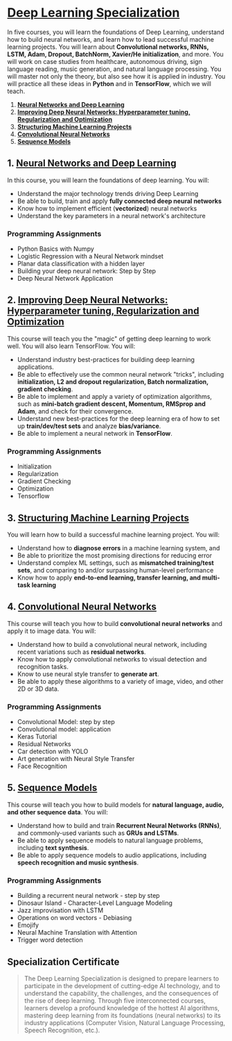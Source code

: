 # [Deep Learning Specialization](https://www.coursera.org/specializations/deep-learning)
In five courses, you will learn the foundations of Deep Learning, understand how to build neural networks, and learn how to lead successful machine learning projects. You will learn about **Convolutional networks, RNNs, LSTM, Adam, Dropout, BatchNorm, Xavier/He initialization**, and more. You will work on case studies from healthcare, autonomous driving, sign language reading, music generation, and natural language processing. You will master not only the theory, but also see how it is applied in industry. You will practice all these ideas in **Python** and in **TensorFlow**, which we will teach.
1. [**Neural Networks and Deep Learning**](https://github.com/taktak-hi/Deep-Learning-Specialization#1-neural-networks-and-deep-learning)  
1. [**Improving Deep Neural Networks: Hyperparameter tuning, Regularization and Optimization**](https://github.com/taktak-hi/Deep-Learning-Specialization#2-improving-deep-neural-networks-hyperparameter-tuning-regularization-and-optimization) 
1. [**Structuring Machine Learning Projects**](https://github.com/taktak-hi/Deep-Learning-Specialization#3-structuring-machine-learning-projects)
1. [**Convolutional Neural Networks**](https://github.com/taktak-hi/Deep-Learning-Specialization#4-convolutional-neural-networks)
1. [**Sequence Models**](https://github.com/taktak-hi/Deep-Learning-Specialization#5-sequence-models)
 
## 1. [**Neural Networks and Deep Learning**](https://www.coursera.org/learn/neural-networks-deep-learning/home/welcome)

In this course, you will learn the foundations of deep learning. You will:
* Understand the major technology trends driving Deep Learning
* Be able to build, train and apply **fully connected deep neural networks**
* Know how to implement efficient (**vectorized**) neural networks 
* Understand the key parameters in a neural network's architecture 
    
### Programming Assignments
* Python Basics with Numpy
* Logistic Regression with a Neural Network mindset
* Planar data classification with a hidden layer
* Building your deep neural network: Step by Step
* Deep Neural Network Application
    
## 2. [**Improving Deep Neural Networks: Hyperparameter tuning, Regularization and Optimization**](https://www.coursera.org/learn/deep-neural-network/home/welcome) 

This course will teach you the "magic" of getting deep learning to work well. You will also learn TensorFlow. You will: 
* Understand industry best-practices for building deep learning applications. 
* Be able to effectively use the common neural network "tricks", including **initialization, L2 and dropout regularization, Batch normalization, gradient checking**. 
* Be able to implement and apply a variety of optimization algorithms, such as **mini-batch gradient descent, Momentum, RMSprop and Adam**, and check for their convergence. 
* Understand new best-practices for the deep learning era of how to set up **train/dev/test sets** and analyze **bias/variance**.
* Be able to implement a neural network in **TensorFlow**. 
 
### Programming Assignments
* Initialization
* Regularization
* Gradient Checking
* Optimization
* Tensorflow
          
## 3. [**Structuring Machine Learning Projects**](https://www.coursera.org/learn/machine-learning-projects/home/welcome)

You will learn how to build a successful machine learning project. You will: 
* Understand how to **diagnose errors** in a machine learning system, and 
* Be able to prioritize the most promising directions for reducing error
* Understand complex ML settings, such as **mismatched training/test sets**, and comparing to and/or surpassing human-level performance
* Know how to apply **end-to-end learning, transfer learning, and multi-task learning**
        
## 4. [**Convolutional Neural Networks**](https://www.coursera.org/learn/convolutional-neural-networks/home/welcome)

This course will teach you how to build **convolutional neural networks** and apply it to image data. You will:
* Understand how to build a convolutional neural network, including recent variations such as **residual networks**.
* Know how to apply convolutional networks to visual detection and recognition tasks.
* Know to use neural style transfer to **generate art**.
* Be able to apply these algorithms to a variety of image, video, and other 2D or 3D data.
    
### Programming Assignments
* Convolutional Model: step by step
* Convolutional model: application
* Keras Tutorial
* Residual Networks
* Car detection with YOLO
* Art generation with Neural Style Transfer
* Face Recognition
      
## 5. [**Sequence Models**](https://www.coursera.org/learn/nlp-sequence-models/home/welcome)

This course will teach you how to build models for **natural language, audio, and other sequence data**. You will:
* Understand how to build and train **Recurrent Neural Networks (RNNs)**, and commonly-used variants such as **GRUs and LSTMs**.
* Be able to apply sequence models to natural language problems, including **text synthesis**. 
* Be able to apply sequence models to audio applications, including **speech recognition and music synthesis**.
    
### Programming Assignments
* Building a recurrent neural network - step by step
* Dinosaur Island - Character-Level Language Modeling
* Jazz improvisation with LSTM
* Operations on word vectors - Debiasing
* Emojify
* Neural Machine Translation with Attention
* Trigger word detection

## Specialization Certificate
> The Deep Learning Specialization is designed to prepare learners to participate in the development of cutting-edge AI technology, and to understand the capability, the challenges, and the consequences of the rise of deep learning. Through five interconnected courses, learners develop a profound knowledge of the hottest AI algorithms, mastering deep learning from its foundations (neural networks) to its industry applications (Computer Vision, Natural Language Processing, Speech Recognition, etc.).
